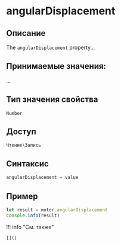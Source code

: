 # angularDisplacement

## Описание
The `angularDisplacement` property...

## Принимаемые значения:
...

## Тип значения свойства
`Number`

## Доступ
`Чтение\Запись`

## Синтаксис
```javascript
angularDisplacement = value
```

## Пример
```javascript linenums="1"
let result = motor.angularDisplacement
console.info(result)
```

!!! info "См. также"

    []()

